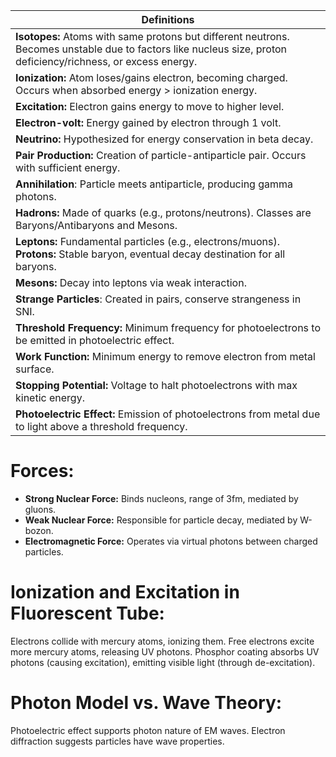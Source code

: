 | Definitions                                                                                                                                                |
| ---------------------------------------------------------------------------------------------------------------------------------------------------------- |
| **Isotopes:** Atoms with same protons but different neutrons. Becomes unstable due to factors like nucleus size, proton deficiency/richness, or excess energy. |
| **Ionization:** Atom loses/gains electron, becoming charged. Occurs when absorbed energy > ionization energy.                                                  |
| **Excitation:** Electron gains energy to move to higher level.                                                                                                 |
| **Electron-volt:** Energy gained by electron through 1 volt.                                                                                                   |
| **Neutrino:** Hypothesized for energy conservation in beta decay.                                                                                              |
| **Pair Production:** Creation of particle-antiparticle pair. Occurs with sufficient energy.                                                                    |
| **Annihilation**: Particle meets antiparticle, producing gamma photons.                                                                                        |
| **Hadrons:** Made of quarks (e.g., protons/neutrons). Classes are Baryons/Antibaryons and Mesons.                                                              |
| **Leptons:** Fundamental particles (e.g., electrons/muons). **Protons:** Stable baryon, eventual decay destination for all baryons.                                |
| **Mesons:** Decay into leptons via weak interaction.                                                                                                           |
| **Strange Particles**: Created in pairs, conserve strangeness in SNI.                                                                                          |
| **Threshold Frequency:** Minimum frequency for photoelectrons to be emitted in photoelectric effect.                                                           |
| **Work Function:** Minimum energy to remove electron from metal surface.                                                                                       |
| **Stopping Potential:** Voltage to halt photoelectrons with max kinetic energy.                                                                                |
| **Photoelectric Effect:** Emission of photoelectrons from metal due to light above a threshold frequency.                                                      |     


# Forces:
- **Strong Nuclear Force:** Binds nucleons, range of 3fm, mediated by gluons.
- **Weak Nuclear Force:** Responsible for particle decay, mediated by W-bozon.
- **Electromagnetic Force:** Operates via virtual photons between charged particles.

# Ionization and Excitation in Fluorescent Tube:
Electrons collide with mercury atoms, ionizing them. Free electrons excite more mercury atoms, releasing UV photons. Phosphor coating absorbs UV photons (causing excitation), emitting visible light (through de-excitation).
# Photon Model vs. Wave Theory:
Photoelectric effect supports photon nature of EM waves. Electron diffraction suggests particles have wave properties.
